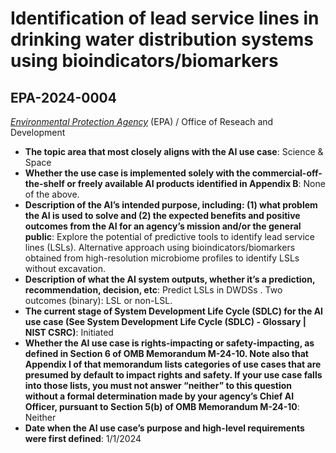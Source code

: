 # Identification of lead service lines in drinking water distribution systems using bioindicators/biomarkers
## EPA-2024-0004
_[Environmental Protection Agency](<../3_agency/Environmental Protection Agency.md>)_ (EPA) / Office of Reseach and Development


+ **The topic area that most closely aligns with the AI use case**: Science & Space
+ **Whether the use case is implemented solely with the commercial-off-the-shelf or freely available AI products identified in Appendix B**: None of the above.
+ **Description of the AI’s intended purpose, including: (1) what problem the AI is used to solve and (2) the expected benefits and positive outcomes from the AI for an agency’s mission and/or the general public**: Explore the potential of predictive tools to identify lead service lines (LSLs). Alternative approach using bioindicators/biomarkers obtained from high-resolution microbiome profiles to identify LSLs without excavation.
+ **Description of what the AI system outputs, whether it’s a prediction, recommendation, decision, etc**: Predict LSLs in DWDSs . Two outcomes (binary): LSL or non-LSL.
+ **The current stage of System Development Life Cycle (SDLC) for the AI use case (See System Development Life Cycle (SDLC) - Glossary | NIST CSRC)**: Initiated
+ **Whether the AI use case is rights-impacting or safety-impacting, as defined in Section 6 of OMB Memorandum M-24-10. Note also that Appendix I of that memorandum lists categories of use cases that are presumed by default to impact rights and safety. If your use case falls into those lists, you must not answer “neither” to this question without a formal determination made by your agency’s Chief AI Officer, pursuant to Section 5(b) of OMB Memorandum M-24-10**: Neither
+ **Date when the AI use case’s purpose and high-level requirements were first defined**: 1/1/2024